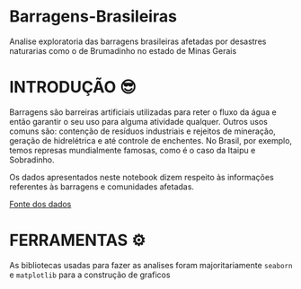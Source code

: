 # Barragens-Brasileiras

Analise exploratoria das barragens brasileiras afetadas por desastres naturarias como o de Brumadinho no estado de Minas Gerais

# INTRODUÇÃO 😎

Barragens são barreiras artificiais utilizadas para reter o fluxo da água e então garantir o seu uso para alguma atividade qualquer. Outros usos comuns são: contenção de resíduos industriais e rejeitos de mineração, geração de hidrelétrica e até controle de enchentes. No Brasil, por exemplo, temos represas mundialmente famosas, como é o caso da Itaipu e Sobradinho.

Os dados apresentados neste notebook dizem respeito às informações referentes às barragens e comunidades afetadas.

[Fonte dos dados](https://www.kaggle.com/edumagalhaes/brazilian-dams-and-brumadinho-households)

# FERRAMENTAS ⚙

As bibliotecas usadas para fazer as analises foram majoritariamente `seaborn` e `matplotlib` para a construção de graficos
